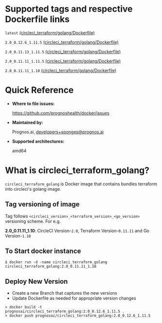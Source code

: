 # Supported tags and respective Dockerfile links

`latest` [(circleci_terraform/golang/Dockerfile)](https://github.com/prognoshealth/docker/blob/master/circleci_terraform/golang/Dockerfile)

`2.0_0.12.6_1.11.5` [(circleci_terraform/golang/Dockerfile)](https://github.com/prognoshealth/docker/blob/circleci_terraform_golang_2.0_0.12.6_1.11.5/circleci_terraform/golang/Dockerfile)

`2.0_0.11.13_1.11.5` [(circleci_terraform/golang/Dockerfile)](https://github.com/prognoshealth/docker/blob/circleci_terraform_golang_2.0_0.11.13_1.11.5/circleci_terraform/golang/Dockerfile)

`2.0_0.11.11_1.11.5` [(circleci_terraform/golang/Dockerfile)](https://github.com/prognoshealth/docker/blob/circleci_terraform_golang_2.0_0.11.11_1.11.5/circleci_terraform/golang/Dockerfile)

`2.0_0.11.11_1.10` [(circleci_terraform/golang/Dockerfile)](https://github.com/prognoshealth/docker/blob/circleci_terraform_golang_2.0_0.11.11_1.10/circleci_terraform/golang/Dockerfile)

# Quick Reference
- **Where to file issues:**

    https://github.com/prognoshealth/docker/issues
    
- **Maintained by:**

    Prognos.ai, developers+sponges@prognos.ai

- **Supported architectures:**

    amd64

# What is circleci_terraform_golang?

`circleci_terraform_golang` is Docker image that contains bundles terraform into circleci's golang image.

## Tag versioning of image

Tag follows `<circleci_version>_<terraform_version>_<go_version>` versioning scheme. For e.g.

**2.0_0.11.11_1.10**: CircleCI Version-`2.0`, Terraform Version-`0.11.11` and Go Version-`1.10`

## To Start docker instance

```
$ docker run -d -name circleci_terraform_golang circleci_terraform_golang:2.0_0.11.11_1.10
```

## Deploy New Version

- Create a new Branch that captures the new versions
- Update Dockerfile as needed for appropriate version changes

```
> docker build -t prognosai/circleci_terraform_golang:2.0_0.12.6_1.11.5 . 
> docker push prognosai/circleci_terraform_golang:2.0_0.12.6_1.11.5
```